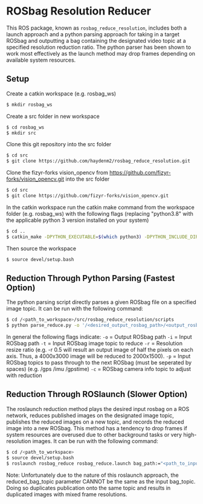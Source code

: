 ROSbag Resolution Reducer
==============================

This ROS package, known as `rosbag_reduce_resolution`, includes both a launch approach and a python parsing approach for taking in a target ROSbag and outputting a bag containing the designated video topic at a specified resolution reduction ratio. The python parser has been shown to work most effectively as the launch method may drop frames depending on available system resources.

## Setup
Create a catkin workspace (e.g. rosbag_ws)
```bash
$ mkdir rosbag_ws
```
Create a src folder in new workspace
```bash
$ cd rosbag_ws
$ mkdir src
```
Clone this git repository into the src folder
```bash
$ cd src
$ git clone https://github.com/haydenm2/rosbag_reduce_resolution.git
```
Clone the fizyr-forks vision_opencv from https://github.com/fizyr-forks/vision_opencv.git into the src folder
```bash
$ cd src
$ git clone https://github.com/fizyr-forks/vision_opencv.git
```
In the catkin workspace run the catkin make command from the workspace folder (e.g. rosbag_ws) with the following flags (replacing "python3.8" with the applicable python 3 version installed on your system)
```bash
$ cd ..
$ catkin_make -DPYTHON_EXECUTABLE=$(which python3) -DPYTHON_INCLUDE_DIR=/usr/include/python3.8 -DPYTHON_LIBRARY=/usr/lib/python3.8/config-3.8-x86_64-linux-gnu/libpython3.8.so
```
Then source the workspace
```bash
$ source devel/setup.bash
```

## Reduction Through Python Parsing (Fastest Option)
The python parsing script directly parses a given ROSbag file on a specified image topic. It can be run with the following command:

```bash
$ cd /<path_to_workspace>/src/rosbag_reduce_resolution/scripts
$ python parse_reduce.py -o '/<desired_output_rosbag_path>/<output_rosbag_name>.bag' -t '<video_rostopic_name>' -i '/<path_to_input_rosbag>/<input_rosbag_name>.bag' -r <resolution_resize_ratio> -p <passthrough_topics (optional)> -c <camera_info_topic (optional)>
```
In general the following flags indicate:
`-o` = Output ROSbag path
`-i` = Input ROSbag path
`-t` = Input ROSbag image topic to reduce
`-r` = Resolution resize ratio (e.g. -r 0.5 will result an output image of half the pixels on each axis. Thus, a 4000x3000 image will be reduced to 2000x1500).
`-p` = Input ROSbag topics to pass through to the next ROSbag (must be seperated by spaces) (e.g. /gps /imu /gpstime)
`-c` = ROSbag camera info topic to adjust with reduction

## Reduction Through ROSlaunch (Slower Option)
The roslaunch reduction method plays the desired input rosbag on a ROS network, reduces published images on the designated image topic, publishes the reduced images on a new topic, and records the reduced image into a new ROSbag. This method has a tendency to drop frames if system resources are overused due to other background tasks or very high-resolution images. It can be run with the following command:

```bash
$ cd /<path_to_workspace>
$ source devel/setup.bash
$ roslaunch rosbag_reduce rosbag_reduce.launch bag_path:="<path_to_input_bag>/<input_bag_name>.bag" bag_topic:="<input_rostopic_name>" reduced_bag_path:="/<desired_output_rosbag_path>/<output_rosbag_name>.bag" reduced_bag_topic:="<output_rostopic_name>"

```
Note: Unfortunately due to the nature of this roslaunch approach, the reduced_bag_topic parameter CANNOT be the same as the input bag_topic. Doing so duplicates publication onto the same topic and results in duplicated images with mixed frame resolutions.





